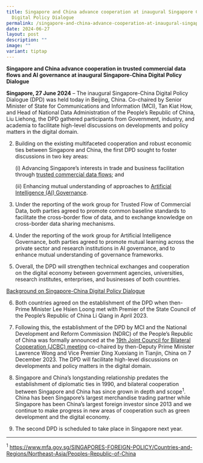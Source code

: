 ```yaml
---
title: Singapore and China advance cooperation at inaugural Singapore China
  Digital Policy Dialogue
permalink: /singapore-and-china-advance-cooperation-at-inaugural-singapore-china-digital-policy-dialogue/
date: 2024-06-27
layout: post
description: ""
image: ""
variant: tiptap
---
```

<p><strong>Singapore and China advance cooperation in trusted commercial data flows and AI governance at inaugural Singapore-China Digital Policy Dialogue</strong>
</p>
<p><strong>Singapore, 27 June 2024</strong> – The inaugural Singapore-China
Digital Policy Dialogue (DPD) was held today in Beijing, China. Co-chaired
by Senior Minister of State for Communications and Information (MCI), Tan
Kiat How, and Head of National Data Administration of the People’s Republic
of China, Liu Liehong, the DPD gathered participants from Government, industry,
and academia to facilitate high-level discussions on developments and policy
matters in the digital domain.</p>
<ol start="2" data-tight="true" class="tight">
<li>
<p>Building on the existing multifaceted cooperation and robust economic
ties between Singapore and China, the first DPD sought to foster discussions
in two key areas:</p>
<p>(i) Advancing Singapore’s interests in trade and business facilitation
through <u>trusted commercial data flows</u>; and</p>
<p>(ii) Enhancing mutual understanding of approaches to <u>Artificial Intelligence (AI) Governance</u>.</p>
</li>
<li>
<p>Under the reporting of the work group for Trusted Flow of Commercial Data,
both parties agreed to promote common baseline standards to facilitate
the cross-border flow of data, and to exchange knowledge on cross-border
data sharing mechanisms.</p>
</li>
<li>
<p>Under the reporting of the work group for Artificial Intelligence Governance,
both parties agreed to promote mutual learning across the private sector
and research institutions in AI governance, and to enhance mutual understanding
of governance frameworks.</p>
</li>
<li>
<p>Overall, the DPD will strengthen technical exchanges and cooperation on
the digital economy between government agencies, universities, research
institutes, enterprises, and businesses of both countries.</p>
</li>
</ol>
<p><u>Background on Singapore-China Digital Policy Dialogue</u>
</p>
<ol start="6" data-tight="true" class="tight">
<li>
<p>Both countries agreed on the establishment of the DPD when then-Prime
Minister Lee Hsien Loong met with Premier of the State Council of the People’s
Republic of China Li Qiang in April 2023.</p>
</li>
<li>
<p>Following this, the establishment of the DPD by MCI and the National Development
and Reform Commission (NDRC) of the People’s Republic of China was formally
announced at the <a href="https://www.pmo.gov.sg/Newsroom/DPM-Lawrence-Wong-at-the-19th-JCBC-and-Related-Joint-Steering-Council-Meetings" rel="noopener noreferrer nofollow" target="_blank">19th Joint Council for Bilateral Cooperation (JCBC) meeting</a> co-chaired
by then-Deputy Prime Minister Lawrence Wong and Vice Premier Ding Xuexiang
in Tianjin, China on 7 December 2023. The DPD will facilitate high-level
discussions on developments and policy matters in the digital domain.</p>
</li>
<li>
<p>Singapore and China’s longstanding relationship predates the establishment
of diplomatic ties in 1990, and bilateral cooperation between Singapore
and China has since grown in depth and scope<sup>1</sup>. China has been
Singapore’s largest merchandise trading partner while Singapore has been
China’s largest foreign investor since 2013 and we continue to make progress
in new areas of cooperation such as green development and the digital economy.</p>
</li>
<li>
<p>The second DPD is scheduled to take place in Singapore next year.</p>
</li>
</ol>
<hr>
<p><sup>1</sup>  <a href="https://www.mfa.gov.sg/SINGAPORES-FOREIGN-POLICY/Countries-and-Regions/Northeast-Asia/Peoples-Republic-of-China" rel="noopener noreferrer nofollow" target="_blank">https://www.mfa.gov.sg/SINGAPORES-FOREIGN-POLICY/Countries-and-Regions/Northeast-Asia/Peoples-Republic-of-China</a>
</p>
<p></p>